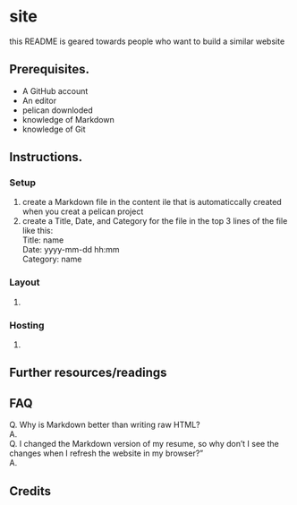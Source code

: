 # site
this README is geared towards people who want to build a similar website 
## Prerequisites.
* A GitHub account
* An editor
* pelican downloded
* knowledge of Markdown
* knowledge of Git
## Instructions.  
### Setup
1. create a Markdown file in the content ile that is automaticcally created when you creat a pelican project  
2. create a Title, Date, and Category for the file in the top 3 lines of the file like this:  
Title: name  
Date: yyyy-mm-dd hh:mm   
Category: name  
### Layout
1. 
### Hosting
1. 
## Further resources/readings

## FAQ
Q. Why is Markdown better than writing raw HTML?  
A.   
Q. I changed the Markdown version of my resume, so why don’t I see the changes when I refresh the website in my browser?”  
A.


## Credits